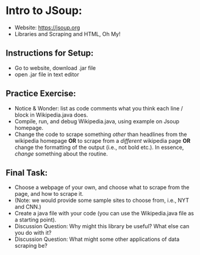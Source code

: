 # Intro to JSoup:
- Website: https://jsoup.org
- Libraries and Scraping and HTML, Oh My!
## Instructions for Setup:
- Go to website, download .jar file
- open .jar file in text editor
## Practice Exercise:
- Notice & Wonder: list as code comments what you think each line / block in Wikipedia.java does.
- Compile, run, and debug Wikipedia.java, using example on Jsoup homepage.
- Change the code to scrape something *other* than headlines from the wikipedia homepage **OR** to scrape from a *different* wikipedia page **OR** change the formatting of the output (i.e., not bold etc.). In essence, *change* something about the routine.
## Final Task:
- Choose a webpage of your own, and choose what to scrape from the page, and how to scrape it.
- (Note: we would provide some sample sites to choose from, i.e., NYT and CNN.)
- Create a java file with your code (you can use the Wikipedia.java file as a starting point).
- Discussion Question: Why might this library be useful? What else can you do with it?
- Discussion Question: What might some other applications of data scraping be?